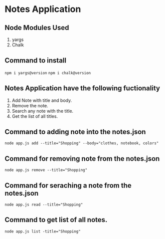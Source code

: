 # Notes Application

## Node Modules Used
  1. yargs
  2. Chalk

## Command to install
  ```npm i yargs@version```
  ```npm i chalk@version```

## Notes Application have the following fuctionality
  1. Add Note with title and body.
  2. Remove the note.
  3. Search any note with the title.
  4. Get the list of all titles.

## Command to adding note into the notes.json
  ``` node app.js add --title="Shopping" --body="clothes, notebook, colors" ```

## Command for removing note from the notes.json
  ``` node app.js remove --title="Shopping" ```

## Command for seraching a note from the notes.json
  ``` node app.js read --title="Shopping" ```

## Command to get list of all notes.
  ```node app.js list -title="Shopping" ```

